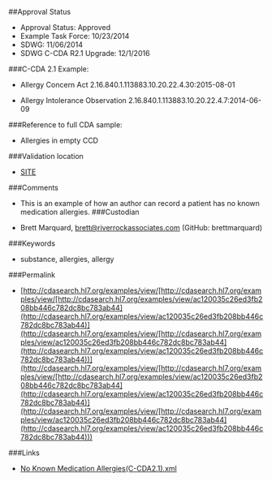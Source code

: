 ##Approval Status 

* Approval Status: Approved
* Example Task Force: 10/23/2014
* SDWG: 11/06/2014
* SDWG C-CDA R2.1 Upgrade: 12/1/2016    

###C-CDA 2.1 Example: 
 

* Allergy Concern Act 2.16.840.1.113883.10.20.22.4.30:2015-08-01

* Allergy Intolerance Observation 2.16.840.1.113883.10.20.22.4.7:2014-06-09

###Reference to full CDA sample:
* Allergies in empty CCD


###Validation location

* [SITE](https://sitenv.org/c-cda-validator)


###Comments

* This is an example of how an author can record a patient has no known medication allergies.
###Custodian

* Brett Marquard, brett@riverrockassociates.com (GitHub: brettmarquard)



###Keywords

* substance, allergies, allergy


###Permalink 

* [http://cdasearch.hl7.org/examples/view/[http://cdasearch.hl7.org/examples/view/[http://cdasearch.hl7.org/examples/view/ac120035c26ed3fb208bb446c782dc8bc783ab44](http://cdasearch.hl7.org/examples/view/ac120035c26ed3fb208bb446c782dc8bc783ab44)](http://cdasearch.hl7.org/examples/view/[http://cdasearch.hl7.org/examples/view/ac120035c26ed3fb208bb446c782dc8bc783ab44](http://cdasearch.hl7.org/examples/view/ac120035c26ed3fb208bb446c782dc8bc783ab44))](http://cdasearch.hl7.org/examples/view/[http://cdasearch.hl7.org/examples/view/[http://cdasearch.hl7.org/examples/view/ac120035c26ed3fb208bb446c782dc8bc783ab44](http://cdasearch.hl7.org/examples/view/ac120035c26ed3fb208bb446c782dc8bc783ab44)](http://cdasearch.hl7.org/examples/view/[http://cdasearch.hl7.org/examples/view/ac120035c26ed3fb208bb446c782dc8bc783ab44](http://cdasearch.hl7.org/examples/view/ac120035c26ed3fb208bb446c782dc8bc783ab44)))

###Links 

* [No Known Medication Allergies(C-CDA2.1).xml](https://github.com/HL7/C-CDA-Examples/tree/master/Allergies/No%20Known%20Medication%20Allergies/No%20Known%20Medication%20Allergies%28C-CDA2.1%29.xml)
